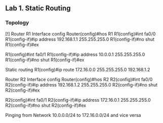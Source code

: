 ## Lab 1. Static Routing
### Topology
[!]
Router R1
Interface config
Router(config)#hos R1
R1(config)#int fa0/0
R1(config-if)#ip address 192.168.1.1 255.255.255.0
R1(config-if)#no shut
R1(config-if)#ex

R1(config)#int fa0/1
R1(config-if)#ip address 10.0.0.1 255.255.255.0
R1(config-if)#no shut
R1(config-if)#ex

Static routing
R1(config)#ip route 172.16.0.0 255.255.255.0 192.168.1.2

Router R2
Interface config
Router(config)#hos R2
R2(config)#int fa0/0
R2(config-if)#ip address 192.168.1.2 255.255.255.0
R2(config-if)#no shut
R2(config-if)#ex

R2(config)#int fa0/1
R2(config-if)#ip address 172.16.0.1 255.255.255.0
R2(config-if)#no shut
R2(config-if)#ex

Pinging from Network 10.0.0.0/24 to 172.16.0.0/24 and vice versa
